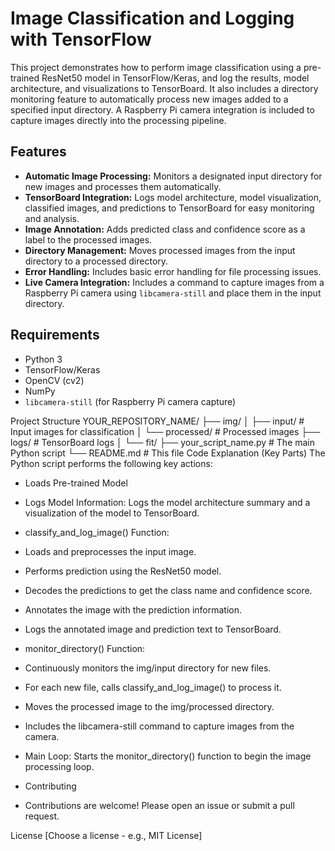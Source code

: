 # Image Classification and Logging with TensorFlow

This project demonstrates how to perform image classification using a pre-trained ResNet50 model in TensorFlow/Keras, and log the results, model architecture, and visualizations to TensorBoard.  It also includes a directory monitoring feature to automatically process new images added to a specified input directory.  A Raspberry Pi camera integration is included to capture images directly into the processing pipeline.

## Features

* **Automatic Image Processing:** Monitors a designated input directory for new images and processes them automatically.
* **TensorBoard Integration:** Logs model architecture, model visualization, classified images, and predictions to TensorBoard for easy monitoring and analysis.
* **Image Annotation:** Adds predicted class and confidence score as a label to the processed images.
* **Directory Management:** Moves processed images from the input directory to a processed directory.
* **Error Handling:** Includes basic error handling for file processing issues.
* **Live Camera Integration:** Includes a command to capture images from a Raspberry Pi camera using `libcamera-still` and place them in the input directory.

## Requirements

* Python 3
* TensorFlow/Keras
* OpenCV (cv2)
* NumPy
* `libcamera-still` (for Raspberry Pi camera capture)

Project Structure
YOUR_REPOSITORY_NAME/
├── img/
│   ├── input/        # Input images for classification
│   └── processed/   # Processed images
├── logs/             # TensorBoard logs
│   └── fit/
├── your_script_name.py # The main Python script
└── README.md         # This file
Code Explanation (Key Parts)
The Python script performs the following key actions:

- Loads Pre-trained Model
- Logs Model Information: Logs the model architecture summary and a visualization of the model to TensorBoard.
- classify_and_log_image() Function:
- Loads and preprocesses the input image.
- Performs prediction using the ResNet50 model.
- Decodes the predictions to get the class name and confidence score.
- Annotates the image with the prediction information.
- Logs the annotated image and prediction text to TensorBoard.
- monitor_directory() Function:
- Continuously monitors the img/input directory for new files.
- For each new file, calls classify_and_log_image() to process it.
- Moves the processed image to the img/processed directory.
- Includes the libcamera-still command to capture images from the camera.
- Main Loop: Starts the monitor_directory() function to begin the image processing loop.
  
- Contributing
- Contributions are welcome! Please open an issue or submit a pull request.

License
[Choose a license - e.g., MIT License]
